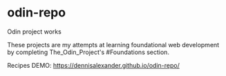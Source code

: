 # odin-repo

Odin project works

These projects are my attempts at learning foundational web development by completing The_Odin_Project's #Foundations section.

Recipes DEMO: https://dennisalexander.github.io/odin-repo/
